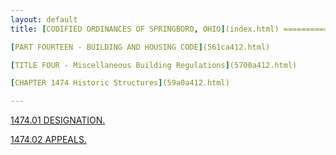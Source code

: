 ```yaml
---
layout: default 
title: [CODIFIED ORDINANCES OF SPRINGBORO, OHIO](index.html) =====================================================

[PART FOURTEEN - BUILDING AND HOUSING CODE](561ca412.html)

[TITLE FOUR - Miscellaneous Building Regulations](5700a412.html)

[CHAPTER 1474 Historic Structures](59a0a412.html)

---
```


[1474.01 DESIGNATION.](59a5a412.html)

[1474.02 APPEALS.](59a9a412.html)
